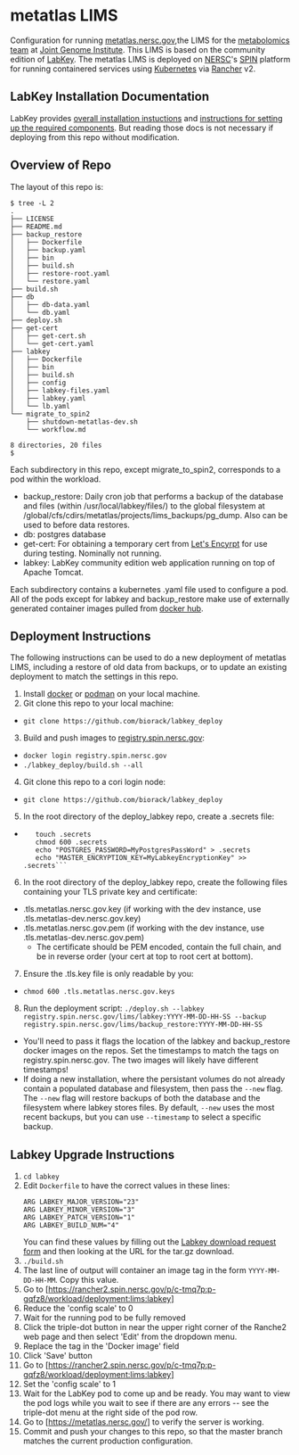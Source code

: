 # metatlas LIMS
Configuration for running [metatlas.nersc.gov](https://metatlas.nersc.gov/),the LIMS for the
[metabolomics team](https://jgi.doe.gov/our-science/science-programs/metabolomics-technology/)
at [Joint Genome Institute](https://www.jgi.doe.gov/). This LIMS is based on the community 
edition of [LabKey](https://www.labkey.org/). The metatlas LIMS is deployed on
[NERSC](http://www.nersc.gov/)'s [SPIN](https://www.nersc.gov/systems/spin/)
platform for running containered services using [Kubernetes](https://kubernetes.io/) via
[Rancher](https://rancher.com/products/rancher/) v2.

## LabKey Installation Documentation

LabKey provides [overall installation instuctions](https://www.labkey.org/Documentation/wiki-page.view?name=manualInstall) and [instructions for setting up the required components](https://www.labkey.org/Documentation/wiki-page.view?name=installComponents#folder). But reading those docs is not necessary if deploying from this repo without modification.

## Overview of Repo

The layout of this repo is:

```
$ tree -L 2
.
├── LICENSE
├── README.md
├── backup_restore
│   ├── Dockerfile
│   ├── backup.yaml
│   ├── bin
│   ├── build.sh
│   ├── restore-root.yaml
│   └── restore.yaml
├── build.sh
├── db
│   ├── db-data.yaml
│   └── db.yaml
├── deploy.sh
├── get-cert
│   ├── get-cert.sh
│   └── get-cert.yaml
├── labkey
│   ├── Dockerfile
│   ├── bin
│   ├── build.sh
│   ├── config
│   ├── labkey-files.yaml
│   ├── labkey.yaml
│   └── lb.yaml
└── migrate_to_spin2
    ├── shutdown-metatlas-dev.sh
    └── workflow.md

8 directories, 20 files
$
```

Each subdirectory in this repo, except migrate_to_spin2, corresponds to a pod within the workload.
- backup_restore: Daily cron job that performs a backup of the database and files (within /usr/local/labkey/files/) to the global filesystem at /global/cfs/cdirs/metatlas/projects/lims_backups/pg_dump. Also can be used to before data restores.
- db: postgres database
- get-cert: For obtaining a temporary cert from [Let's Encyrpt](https://letsencrypt.org/) for use during testing. Nominally not running.
- labkey: LabKey community edition web application running on top of Apache Tomcat.

Each subdirectory contains a kubernetes .yaml file used to configure a pod. All of the pods except for labkey and backup_restore make use of externally generated container images pulled from [docker hub](https://www.dockerhub.com/). 

## Deployment Instructions

The following instructions can be used to do a new deployment of metatlas LIMS, including a restore of old data from backups, or to update an existing deployment to match the settings in this repo.

1. Install [docker](https://docs.docker.com/get-docker/) or [podman](https://podman.io/getting-started/installation) on your local machine.
2. Git clone this repo to your local machine:
  - `git clone https://github.com/biorack/labkey_deploy`
3. Build and push images to [registry.spin.nersc.gov](https://registry.spin.nersc.gov):
  - `docker login registry.spin.nersc.gov`
  - `./labkey_deploy/build.sh --all`
4. Git clone this repo to a cori login node:
  - `git clone https://github.com/biorack/labkey_deploy`
5. In the root directory of the deploy_labkey repo, create a .secrets file:
  - ```cd labkey_deploy
       touch .secrets
       chmod 600 .secrets
       echo "POSTGRES_PASSWORD=MyPostgresPassWord" > .secrets
       echo "MASTER_ENCRYPTION_KEY=MyLabkeyEncryptionKey" >> .secrets```
6. In the root directory of the deploy_labkey repo, create the following files containing your TLS private key and certificate:
  - .tls.metatlas.nersc.gov.key  (if working with the dev instance, use .tls.metatlas-dev.nersc.gov.key)
  - .tls.metatlas.nersc.gov.pem  (if working with the dev instance, use .tls.metatlas-dev.nersc.gov.pem)
    - The certificate should be PEM encoded, contain the full chain, and be in reverse order (your cert at top to root cert at bottom).
7. Ensure the .tls.key file is only readable by you:
  - `chmod 600 .tls.metatlas.nersc.gov.keys`
8. Run the deployment script: `./deploy.sh --labkey registry.spin.nersc.gov/lims/labkey:YYYY-MM-DD-HH-SS --backup registry.spin.nersc.gov/lims/backup_restore:YYYY-MM-DD-HH-SS`
  - You'll need to pass it flags the location of the labkey and backup_restore docker images on the repos. Set the timestamps to match the tags on registry.spin.nersc.gov. The two images will likely have different timestamps!
  - If doing a new installation, where the persistant volumes do not already contain a populated database and filesystem, then pass the `--new` flag. The `--new` flag will restore backups of both the database and the filesystem where labkey stores files. By default, `--new` uses the most recent backups, but you can use `--timestamp` to select a specific backup. 

## Labkey Upgrade Instructions

1. `cd labkey`
1. Edit `Dockerfile` to have the correct values in these lines:
   ```
   ARG LABKEY_MAJOR_VERSION="23"
   ARG LABKEY_MINOR_VERSION="3"
   ARG LABKEY_PATCH_VERSION="1"
   ARG LABKEY_BUILD_NUM="4"
   ```
   You can find these values by filling out the [Labkey download
   request form](https://www.labkey.com/download-community-edition/)
   and then looking at the URL for the tar.gz download.
1. `./build.sh`
1. The last line of output will container an image tag in the form
   `YYYY-MM-DD-HH-MM`. Copy this value.
1. Go to
   [https://rancher2.spin.nersc.gov/p/c-tmq7p:p-gqfz8/workload/deployment:lims:labkey]
1. Reduce the 'config scale' to 0
1. Wait for the running pod to be fully removed
1. Click the triple-dot button in near the upper right corner of the Ranche2
   web page and then select 'Edit' from the dropdown menu.
1. Replace the tag in the 'Docker image' field
1. Click 'Save' button
1. Go to
   [https://rancher2.spin.nersc.gov/p/c-tmq7p:p-gqfz8/workload/deployment:lims:labkey]
1. Set the 'config scale' to 1
1. Wait for the LabKey pod to come up and be ready. You may want to view the
   pod logs while you wait to see if there are any errors -- see the
   triple-dot menu at the right side of the pod row.
1. Go to [https://metatlas.nersc.gov/] to verify the server is working.
1. Commit and push your changes to this repo, so that the master branch matches
   the current production configuration.
